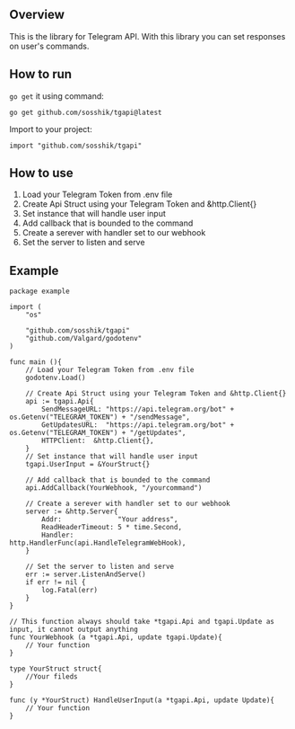 ## Overview
This is the library for Telegram API. With this library you can set responses on user's commands.

## How to run

`go get` it using command: 

    go get github.com/sosshik/tgapi@latest

Import to your project:

    import "github.com/sosshik/tgapi"

## How to use

1. Load your Telegram Token from .env file
2. Create Api Struct using your Telegram Token and &http.Client{}
2. Set instance that will handle user input
4. Add callback that is bounded to the command
5. Create a serever with handler set to our webhook
6. Set the server to listen and serve

## Example 

    package example

    import (
        "os"

        "github.com/sosshik/tgapi"
        "github.com/Valgard/godotenv"
    )

    func main (){
        // Load your Telegram Token from .env file
        godotenv.Load()

        // Create Api Struct using your Telegram Token and &http.Client{}
        api := tgapi.Api{
            SendMessageURL: "https://api.telegram.org/bot" + os.Getenv("TELEGRAM_TOKEN") + "/sendMessage",
			GetUpdatesURL:  "https://api.telegram.org/bot" + os.Getenv("TELEGRAM_TOKEN") + "/getUpdates",
            HTTPClient:  &http.Client{},
        }
        // Set instance that will handle user input 
        tgapi.UserInput = &YourStruct{}

        // Add callback that is bounded to the command
        api.AddCallback(YourWebhook, "/yourcommand")

        // Create a serever with handler set to our webhook
        server := &http.Server{
            Addr:              "Your address",
            ReadHeaderTimeout: 5 * time.Second,
            Handler:           http.HandlerFunc(api.HandleTelegramWebHook),
        }

        // Set the server to listen and serve 
        err := server.ListenAndServe()
        if err != nil {
            log.Fatal(err)
        }
    }

    // This function always should take *tgapi.Api and tgapi.Update as input, it cannot output anything
    func YourWebhook (a *tgapi.Api, update tgapi.Update){
        // Your function
    }

    type YourStruct struct{
        //Your fileds 
    }

    func (y *YourStruct) HandleUserInput(a *tgapi.Api, update Update){
        // Your function
    }



